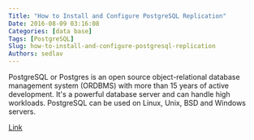 ```yaml
---
Title: "How to Install and Configure PostgreSQL Replication"
Date: 2016-08-09 03:16:08
Categories: [data base]
Tags: [PostgreSQL]
Slug: how-to-install-and-configure-postgresql-replication
Authors: sedlav
---
```


PostgreSQL or Postgres is an open source object-relational database management system (ORDBMS) with more than 15 years of active development. It's a powerful database server and can handle high workloads. PostgreSQL can be used on Linux, Unix, BSD and Windows servers.

[Link](https://www.howtoforge.com/tutorial/postgresql-replication-on-ubuntu-15-04/)
